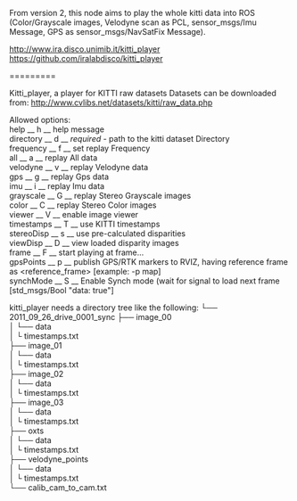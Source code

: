 From version 2, this node aims to play the whole kitti data into ROS (Color/Grayscale images, Velodyne scan as PCL, sensor_msgs/Imu Message, GPS as sensor_msgs/NavSatFix Message). 

http://www.ira.disco.unimib.it/kitti_player
https://github.com/iralabdisco/kitti_player

=========

Kitti_player, a player for KITTI raw datasets
Datasets can be downloaded from: http://www.cvlibs.net/datasets/kitti/raw_data.php

Allowed options:          
help     __      h  __  help message    
directory   __   d  __  *required* - path to the kitti dataset Directory    
frequency   __   f  __  set replay Frequency    
all       __     a  __  replay All data     
velodyne   __    v  __  replay Velodyne data    
gps    __        g __   replay Gps data    
imu     __       i __   replay Imu data    
grayscale    __  G __   replay Stereo Grayscale images    
color  __        C __   replay Stereo Color images    
viewer  __       V  __  enable image viewer    
timestamps  __   T __   use KITTI timestamps    
stereoDisp  __   s  __  use pre-calculated disparities    
viewDisp  __     D  __  view loaded disparity images    
frame    __      F __   start playing at frame...    
gpsPoints  __    p __   publish GPS/RTK markers to RVIZ, having reference frame as <reference_frame> [example: -p map]    
synchMode  __    S  __  Enable Synch mode (wait for signal to load next frame [std_msgs/Bool "data: true"]    
    
kitti_player needs a directory tree like the following:
└── 2011_09_26_drive_0001_sync
    ├── image_00              
    │   └── data              
    │   └ timestamps.txt      
    ├── image_01              
    │   └── data              
    │   └ timestamps.txt      
    ├── image_02              
    │   └── data              
    │   └ timestamps.txt      
    ├── image_03              
    │   └── data              
    │   └ timestamps.txt      
    ├── oxts                  
    │   └── data              
    │   └ timestamps.txt      
    ├── velodyne_points       
    │   └── data              
    │     └ timestamps.txt    
    └── calib_cam_to_cam.txt  

